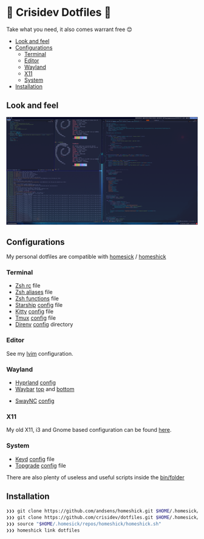 # 🤟 Crisidev Dotfiles 🤟

Take what you need, it also comes warrant free 😊

* [Look and feel](#look-and-feel)
* [Configurations](#configurations)
    * [Terminal](#terminal)
    * [Editor](#editor)
    * [Wayland](#wayland)
    * [X11](#x11)
    * [System](#system)
* [Installation](#installation)

## Look and feel

![Desktop](desktop.png)

## Configurations

My personal dotfiles are compatible with
[homesick](https://github.com/technicalpickles/homesick) /
[homeshick](https://github.com/andsens/homeshick)

### Terminal

- [Zsh rc](/home/.zshrc) file
- [Zsh aliases](/home/.zsh_aliases) file
- [Zsh functions](/home/.zsh_functions) file
- [Starship](https://starship.rs) [config](/home/.config/starship.toml) file
- [Kitty](https://sw.kovidgoyal.net/kitty/) [config](/home/.config/kitty) file
- [Tmux](https://github.com/tmux/tmux/wiki) [config](/home/.tmux.conf) file
- [Direnv](https://direnv.net/) [config](/home/.config/direnv) directory

### Editor

See my [lvim](https://github.com/crisidev/lvim) configuration.

### Wayland

- [Hyprland](https://wiki.hyprland.org/) [config](/home/.config/hypr/)
- [Waybar](https://github.com/Alexays/Waybar) [top](/home/.config/waybar/top) and [bottom](/home/.config/waybar/bottom)
* [SwayNC](https://github.com/ErikReider/SwayNotificationCenter) [config](/home/.config/swaync/)

### X11

My old X11, i3 and Gnome based configuration can be found [here](https://github.com/crisidev/dotfiles/tree/x11).

### System

- [Keyd](https://github.com/rvaiya/keyd) [config](/system/etc/keyd/keyd.cfg) file
- [Topgrade](https://github.com/r-darwish/topgrade)
  [config](/home/.config/topgrade.toml) file

There are also plenty of useless and useful scripts inside the [bin/folder](/home/.bin)

## Installation

```sh
❯❯❯ git clone https://github.com/andsens/homeshick.git $HOME/.homesick/repos/homeshick
❯❯❯ git clone https://github.com/crisidev/dotfiles.git $HOME/.homesick/dotfiles
❯❯❯ source "$HOME/.homesick/repos/homeshick/homeshick.sh"
❯❯❯ homeshick link dotfiles
```
